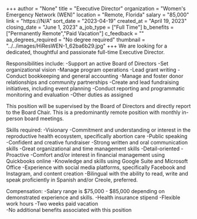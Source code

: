 +++
author = "None"
title = "Executive Director"
organization = "Women's Emergency Network (WEN)"
location = "Remote, Florida"
salary = "85,000"
link = "https://N/A"
sort_date = "2023-04-19"
created_at = "April 19, 2023"
closing_date = "June 1, 2023"
a_job_type = ["Full Time"]
b_benefits = ["Permanently Remote","Paid Vacation"]
c_feedback = ""
aa_degrees_required = "No degree required"
thumbnail = "../../images/HiResWEN-1_62ba6b29.jpg"
+++
We are looking for a dedicated, thoughtful and passionate full-time Executive Director.   


Responsibilities include:
-Support an active Board of Directors
-Set organizational vision 
-Manage program operations 
-Lead grant writing
-Conduct bookkeeping and general accounting 
-Manage and foster donor relationships and community partnerships 
-Create and lead fundraising initiatives, including event planning
-Conduct reporting and programmatic monitoring and evaluation
-Other duties as assigned

This position will be supervised by the Board of Directors and directly report to the Board Chair.  This is a predominantly remote position with monthly in-person board meetings.

Skills required:
-Visionary
-Commitment and understanding or interest in the reproductive health ecosystem, specifically abortion care
-Public speaking
-Confident and creative fundraiser
-Strong written and oral communication skills
-Great organizational and time management skills
-Detail-oriented 
-Proactive
-Comfort and/or interest in financial management using Quickbooks online
-Knowledge and skills using Google Suite and Microsoft Office 
-Experience with social media platforms, specifically Facebook and Instagram, and content creation
-Bilingual with the ability to read, write and speak proficiently in Spanish and/or Creole, preferred.

Compensation: 
-Salary range is $75,000 - $85,000 depending on demonstrated experience and skills.
-Health insurance stipend 
-Flexible work hours
-Two weeks paid vacation  
-No additional benefits associated with this position

